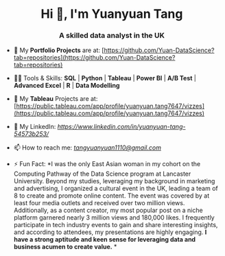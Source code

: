 <h1 align="center">Hi 👋, I'm Yuanyuan Tang</h1>
<h3 align="center">A skilled data analyst in the UK</h3>

- 🔭 My **Portfolio Projects** are at:  [https://github.com/Yuan-DataScience?tab=repositories](https://github.com/Yuan-DataScience?tab=repositories)

- 👨‍💻 Tools & Skills:                    **SQL** | **Python** | **Tableau** | **Power BI** | **A/B Test** | **Advanced Excel**  | **R**  | **Data Modelling** 

- 🤝 My **Tableau** Projects are at:  [https://public.tableau.com/app/profile/yuanyuan.tang7647/vizzes](https://public.tableau.com/app/profile/yuanyuan.tang7647/vizzes)

- 💬 My LinkedIn:                       *https://www.linkedin.com/in/yuanyuan-tang-54573b253/*

- 📫 How to reach me:                  *tangyuanyuan1110@gmail.com*

- ⚡ Fun Fact:                      *I was the only East Asian woman in my cohort on the Computing Pathway of the Data Science program at Lancaster University. Beyond my studies, leveraging my background in marketing and advertising, I organized a cultural event in the UK, leading a team of 8 to create and promote online content. The event was covered by at least four media outlets and received over two million views. Additionally, as a content creator, my most popular post on a niche platform garnered nearly 3 million views and 180,000 likes. I frequently participate in tech industry events to gain and share interesting insights, and according to attendees, my presentations are highly engaging. **I have a strong aptitude and keen sense for leveraging data and business acumen to create value.** *




